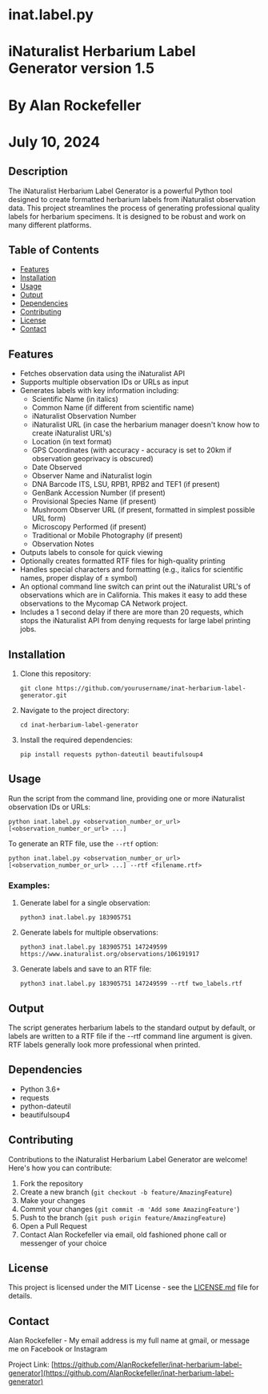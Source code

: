 # inat.label.py

# iNaturalist Herbarium Label Generator version 1.5
# By Alan Rockefeller

# July 10, 2024


## Description

The iNaturalist Herbarium Label Generator is a powerful Python tool designed to create formatted herbarium labels from iNaturalist observation data. This project streamlines the process of generating professional quality labels for herbarium specimens.   It is designed to be robust and work on many different platforms.

## Table of Contents

- [Features](#features)
- [Installation](#installation)
- [Usage](#usage)
- [Output](#output)
- [Dependencies](#dependencies)
- [Contributing](#contributing)
- [License](#license)
- [Contact](#contact)

## Features

- Fetches observation data using the iNaturalist API
- Supports multiple observation IDs or URLs as input
- Generates labels with key information including:
  - Scientific Name (in italics)
  - Common Name (if different from scientific name)
  - iNaturalist Observation Number
  - iNaturalist URL (in case the herbarium manager doesn't know how to create iNaturalist URL's)
  - Location (in text format)
  - GPS Coordinates (with accuracy - accuracy is set to 20km if observation geoprivacy is obscured)
  - Date Observed
  - Observer Name and iNaturalist login
  - DNA Barcode ITS, LSU, RPB1, RPB2 and TEF1 (if present)
  - GenBank Accession Number (if present)
  - Provisional Species Name (if present)
  - Mushroom Observer URL (if present, formatted in simplest possible URL form)
  - Microscopy Performed (if present)
  - Traditional or Mobile Photography (if present)
  - Observation Notes
- Outputs labels to console for quick viewing
- Optionally creates formatted RTF files for high-quality printing
- Handles special characters and formatting (e.g., italics for scientific names, proper display of ± symbol)
- An optional command line switch can print out the iNaturalist URL's of observations which are in California.   This makes it easy to add these observations to the Mycomap CA Network project.
- Includes a 1 second delay if there are more than 20 requests, which stops the iNaturalist API from denying requests for large label printing jobs.

## Installation

1. Clone this repository:
   ```
   git clone https://github.com/yourusername/inat-herbarium-label-generator.git
   ```

2. Navigate to the project directory:
   ```
   cd inat-herbarium-label-generator
   ```

3. Install the required dependencies:
   ```
   pip install requests python-dateutil beautifulsoup4
   ```

## Usage

Run the script from the command line, providing one or more iNaturalist observation IDs or URLs:

```
python inat.label.py <observation_number_or_url> [<observation_number_or_url> ...]
```

To generate an RTF file, use the `--rtf` option:

```
python inat.label.py <observation_number_or_url> [<observation_number_or_url> ...] --rtf <filename.rtf>
```

### Examples:

1. Generate label for a single observation:
   ```
   python3 inat.label.py 183905751
   ```

2. Generate labels for multiple observations:
   ```
   python3 inat.label.py 183905751 147249599 https://www.inaturalist.org/observations/106191917
   ```

3. Generate labels and save to an RTF file:
   ```
   python3 inat.label.py 183905751 147249599 --rtf two_labels.rtf
   ```

## Output

The script generates herbarium labels to the standard output by default, or labels are written to a RTF file if the --rtf command line argument is given.   RTF labels generally look more professional when printed.

## Dependencies

- Python 3.6+
- requests
- python-dateutil
- beautifulsoup4

## Contributing

Contributions to the iNaturalist Herbarium Label Generator are welcome! Here's how you can contribute:

1. Fork the repository
2. Create a new branch (`git checkout -b feature/AmazingFeature`)
3. Make your changes
4. Commit your changes (`git commit -m 'Add some AmazingFeature'`)
5. Push to the branch (`git push origin feature/AmazingFeature`)
6. Open a Pull Request
7. Contact Alan Rockefeller via email, old fashioned phone call or messenger of your choice


## License

This project is licensed under the MIT License - see the [LICENSE.md](LICENSE.md) file for details.

## Contact

Alan Rockefeller - My email address is my full name at gmail, or message me on Facebook or Instagram

Project Link: [https://github.com/AlanRockefeller/inat-herbarium-label-generator](https://github.com/AlanRockefeller/inat-herbarium-label-generator)


